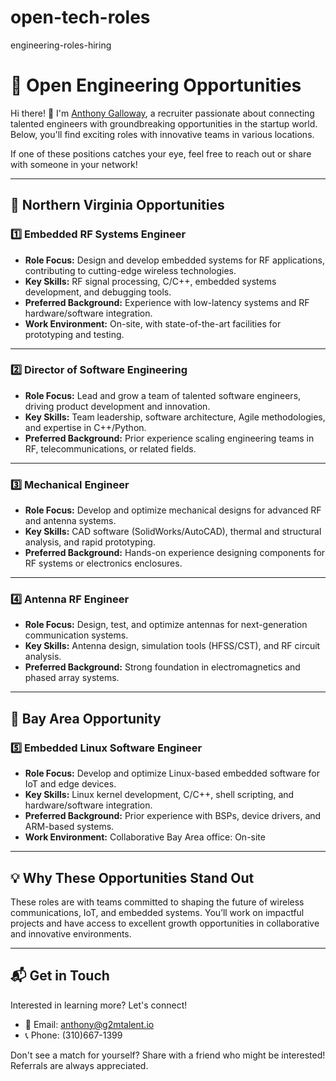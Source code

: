 # open-tech-roles
engineering-roles-hiring
# 🚀 Open Engineering Opportunities  

Hi there! 👋 I'm [Anthony Galloway](https://www.linkedin.com/in/anthonygallowayonline), a recruiter passionate about connecting talented engineers with groundbreaking opportunities in the startup world. Below, you'll find exciting roles with innovative teams in various locations.  

If one of these positions catches your eye, feel free to reach out or share with someone in your network!  

---

## 📍 **Northern Virginia Opportunities**  

### 1️⃣ **Embedded RF Systems Engineer**  
- **Role Focus:** Design and develop embedded systems for RF applications, contributing to cutting-edge wireless technologies.  
- **Key Skills:** RF signal processing, C/C++, embedded systems development, and debugging tools.  
- **Preferred Background:** Experience with low-latency systems and RF hardware/software integration.  
- **Work Environment:** On-site, with state-of-the-art facilities for prototyping and testing.  

---

### 2️⃣ **Director of Software Engineering**  
- **Role Focus:** Lead and grow a team of talented software engineers, driving product development and innovation.  
- **Key Skills:** Team leadership, software architecture, Agile methodologies, and expertise in C++/Python.  
- **Preferred Background:** Prior experience scaling engineering teams in RF, telecommunications, or related fields.  

---

### 3️⃣ **Mechanical Engineer**  
- **Role Focus:** Develop and optimize mechanical designs for advanced RF and antenna systems.  
- **Key Skills:** CAD software (SolidWorks/AutoCAD), thermal and structural analysis, and rapid prototyping.  
- **Preferred Background:** Hands-on experience designing components for RF systems or electronics enclosures.  

---

### 4️⃣ **Antenna RF Engineer**  
- **Role Focus:** Design, test, and optimize antennas for next-generation communication systems.  
- **Key Skills:** Antenna design, simulation tools (HFSS/CST), and RF circuit analysis.  
- **Preferred Background:** Strong foundation in electromagnetics and phased array systems.  

---

## 📍 **Bay Area Opportunity**  

### 5️⃣ **Embedded Linux Software Engineer**  
- **Role Focus:** Develop and optimize Linux-based embedded software for IoT and edge devices.  
- **Key Skills:** Linux kernel development, C/C++, shell scripting, and hardware/software integration.  
- **Preferred Background:** Prior experience with BSPs, device drivers, and ARM-based systems.  
- **Work Environment:** Collaborative Bay Area office: On-site 

---

## 💡 **Why These Opportunities Stand Out**  
These roles are with teams committed to shaping the future of wireless communications, IoT, and embedded systems. You’ll work on impactful projects and have access to excellent growth opportunities in collaborative and innovative environments.  

---

## 📬 **Get in Touch**  
Interested in learning more? Let's connect!  
- 📧 Email: [anthony@g2mtalent.io](mailto:anthony@g2mtalent.io)  
- 📞 Phone: (310)667-1399

Don't see a match for yourself? Share with a friend who might be interested! Referrals are always appreciated.  
